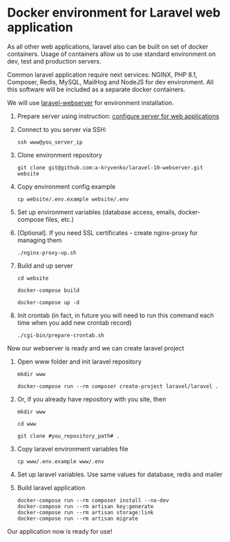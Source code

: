 # Docker environment for Laravel web application

As all other web applications, laravel also can be built on set of docker containers.
Usage of containers allow us to use standard environment on dev, test and production servers.

Common laravel application require next services: NGINX, PHP 8.1, Composer, Redis, MySQL, MailHog and NodeJS for dev environment.
All this software will be included as a separate docker containers.

We will use [laravel-webserver](https://github.com/a-kryvenko/laravel-10-webserver "laravel-webserver") for environment installation.

1.  Prepare server using instruction: [configure server for web applications](https://github.com/a-kryvenko/tutorials/tree/master/docs/ServerConfiguration "Configure server for web applications")
2.  Connect to you server via SSH:
    ```shell
    ssh www@you_server_ip
    ```
3.  Clone environment repository
    ```shell
    git clone git@github.com:a-kryvenko/laravel-10-webserver.git website
    ``` 
4.  Copy environment config example
    ```shell
    cp website/.env.example website/.env
    ```
5.  Set up environment variables (database access, emails, docker-compose files, etc.)

6. \[Optional\]. If you need SSL certificates - create nginx-proxy for managing them
    ```shell
    ./nginx-proxy-up.sh
    ```
    
7. Build and up server
    ```shell
    cd website
    ```

    ```shell
    docker-compose build
    ```
    
    ```shell
    docker-compose up -d
    ```

8.  Init crontab (in fact, in future you will need to run this command each time when you add new crontab record)
    ```shell
    ./cgi-bin/prepare-crontab.sh
    ```

Now our webserver is ready and we can create laravel project

1.  Open www folder and init laravel repository
    ```shell
    mkdir www
    ```
    
    ```shell
    docker-compose run --rm composer create-project laravel/laravel .
    ```

2.  Or, if you already have repository with you site, then
    ```shell
    mkdir www
    ```

    ```shell
    cd www
    ```

    ```shell
    git clone #you_repository_path# .
    ```

3.  Copy laravel environment variables file

    ```shell
    cp www/.env.example www/.env
    ```

4.  Set up laravel variables. Use same values for database, redis and mailer
5.  Build laravel application
    ```shell
    docker-compose run --rm composer install --no-dev
    docker-compose run --rm artisan key:generate
    docker-compose run --rm artisan storage:link
    docker-compose run --rm artisan migrate
    ```

Our application now is ready for use!